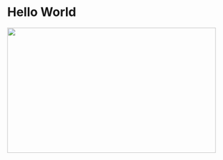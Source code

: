 # Hello World

<img src="https://media.giphy.com/media/kdpDE8isvrWSRjgApN/giphy.gif" width="480" height="288" />
